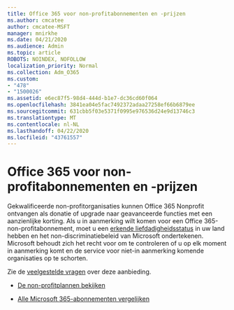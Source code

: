 ```yaml
---
title: Office 365 voor non-profitabonnementen en -prijzen
ms.author: cmcatee
author: cmcatee-MSFT
manager: mnirkhe
ms.date: 04/21/2020
ms.audience: Admin
ms.topic: article
ROBOTS: NOINDEX, NOFOLLOW
localization_priority: Normal
ms.collection: Adm_O365
ms.custom:
- "478"
- "1500026"
ms.assetid: e6ec87f5-98d4-444d-b1e7-dc36cd60f064
ms.openlocfilehash: 3841ea04e5fac7492372adaa27258ef66b6879ee
ms.sourcegitcommit: 631cbb5f03e5371f0995e976536d24e9d13746c3
ms.translationtype: MT
ms.contentlocale: nl-NL
ms.lasthandoff: 04/22/2020
ms.locfileid: "43761557"
---
```

# <a name="office-365-for-nonprofit-plans-and-pricing"></a>Office 365 voor non-profitabonnementen en -prijzen

Gekwalificeerde non-profitorganisaties kunnen Office 365 Nonprofit ontvangen als donatie of upgrade naar geavanceerde functies met een aanzienlijke korting. Als u in aanmerking wilt komen voor een Office 365-non-profitabonnement, moet u een [erkende liefdadigheidsstatus](https://go.microsoft.com/fwlink/p/?LinkID=330253) in uw land hebben en het non-discriminatiebeleid van Microsoft ondertekenen. Microsoft behoudt zich het recht voor om te controleren of u op elk moment in aanmerking komt en de service voor niet-in aanmerking komende organisaties op te schorten.
  
Zie de [veelgestelde vragen](https://products.office.com/nonprofit/office-365-nonprofit) over deze aanbieding.
  
- [De non-profitplannen bekijken](https://products.office.com/nonprofit/office-365-nonprofit-plans-and-pricing?tab=1)

- [Alle Microsoft 365-abonnementen vergelijken](https://products.office.com/business/compare-more-office-365-for-business-plans)